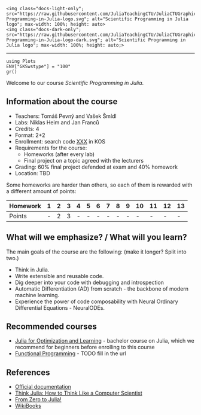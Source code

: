 ```@raw html
<img class="docs-light-only"; src="https://raw.githubusercontent.com/JuliaTeachingCTU/JuliaCTUGraphics/master/logo/Scientific-Programming-in-Julia-logo.svg"; alt="Scientific Programming in Julia logo"; max-width: 100%; height: auto>
<img class="docs-dark-only"; src="https://raw.githubusercontent.com/JuliaTeachingCTU/JuliaCTUGraphics/master/logo/Scientific-Programming-in-Julia-logo-dark.svg"; alt="Scientific Programming in Julia logo"; max-width: 100%; height: auto;>
```

---

```@setup grsetup
using Plots
ENV["GKSwstype"] = "100"
gr()
```

Welcome to our course *Scientific Programming in Julia*.

## Information about the course
- Teachers: Tomáš Pevný and Vašek Šmídl
- Labs: Niklas Heim and Jan Franců
- Credits: 4
- Format: 2+2
- Enrollment: search code [XXX](https://) in KOS
- Requirements for the course:
    - Homeworks (after every lab)
    - Final project on a topic agreed with the lecturers
- Grading: 60% final project defended at exam and 40% homework 
- Location: TBD

Some homeworks are harder than others, so each of them is rewarded with a
different amount of points:

| Homework | 1   | 2   | 3   | 4   | 5   | 6   | 7   | 8   | 9   | 10  | 11  | 12  | 13  |
| :--      | :-- | :-- | :-- | :-- | :-- | :-- | :-- | :-- | :-- | :-- | :-- | :-- | :-- |
| Points   | -   | 2   | 3   | -   | -   | -   | -   | -   | -   | -   | -   | -   | -   |


## What will we emphasize? / What will you learn?
The main goals of the course are the following: (make it longer? Split into two.)
- Think in Julia.
- Write extensible and reusable code.
- Dig deeper into your code with debugging and introspection
- Automatic Differentiation (AD) from scratch - the backbone of modern machine learning.
- Experience the power of code composability with Neural Ordinary Differential Equations - NeuralODEs.


## Recommended courses
- [Julia for Optimization and Learning](https://juliateachingctu.github.io/Julia-for-Optimization-and-Learning/dev/) - bachelor course on Julia, which we recommend for beginners before enrolling to this course
- [Functional Programming](https://) - TODO fill in the url


## References

- [Official documentation](https://docs.julialang.org/en/v1/)
- [Think Julia: How to Think Like a Computer Scientist](https://benlauwens.github.io/ThinkJulia.jl/latest/book.html#chap01)
- [From Zero to Julia!](https://techytok.com/from-zero-to-julia/)
- [WikiBooks](https://en.wikibooks.org/wiki/Introducing_Julia)
